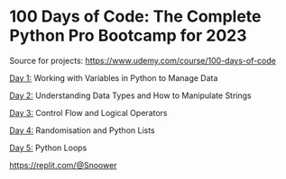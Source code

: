 # 100 Days of Code: The Complete Python Pro Bootcamp for 2023

Source for projects: https://www.udemy.com/course/100-days-of-code

[Day 1:](https://github.com/Snoower/100-days-of-code-python/tree/main/day-1) Working with Variables in Python to Manage Data

[Day 2:](https://github.com/Snoower/100-days-of-code-python/tree/main/day-2) Understanding Data Types and How to Manipulate Strings

[Day 3:](https://github.com/Snoower/100-days-of-code-python/tree/main/day-3) Control Flow and Logical Operators

[Day 4:](https://github.com/Snoower/100-days-of-code-python/tree/main/day-4) Randomisation and Python Lists

[Day 5:](https://github.com/Snoower/100-days-of-code-python/tree/main/day-5) Python Loops

https://replit.com/@Snoower
